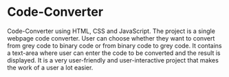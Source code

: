 # Code-Converter
Code-Converter using HTML, CSS and JavaScript.
The project is a single webpage code converter.
User can choose whether they want to convert from grey code to binary code or from binary code to grey code.
It contains a text-area where user can enter the code to be converted and the result is displayed.
It is a very user-friendly and user-interactive project that makes the work of a user a lot easier.
